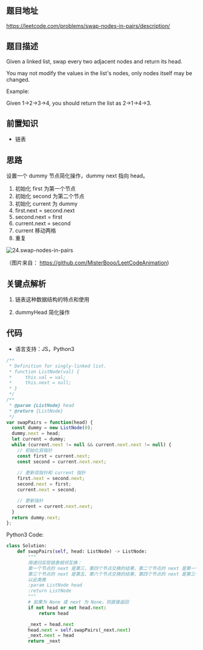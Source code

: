 ## 题目地址
https://leetcode.com/problems/swap-nodes-in-pairs/description/

## 题目描述
Given a linked list, swap every two adjacent nodes and return its head.

You may not modify the values in the list's nodes, only nodes itself may be changed.

 

Example:

Given 1->2->3->4, you should return the list as 2->1->4->3.

## 前置知识

- 链表

## 思路

设置一个 dummy 节点简化操作，dummy next 指向 head。  

1. 初始化 first 为第一个节点
2. 初始化 second 为第二个节点
3. 初始化 current 为 dummy
4. first.next = second.next
5. second.next = first
6. current.next = second
7. current 移动两格
8. 重复

![24.swap-nodes-in-pairs](../assets/24.swap-nodes-in-pairs.gif)

（图片来自： https://github.com/MisterBooo/LeetCodeAnimation)

## 关键点解析

1. 链表这种数据结构的特点和使用

2. dummyHead 简化操作

## 代码

* 语言支持：JS，Python3

```js
/**
 * Definition for singly-linked list.
 * function ListNode(val) {
 *     this.val = val;
 *     this.next = null;
 * }
 */
/**
 * @param {ListNode} head
 * @return {ListNode}
 */
var swapPairs = function(head) {
  const dummy = new ListNode(0);
  dummy.next = head;
  let current = dummy;
  while (current.next != null && current.next.next != null) {
    // 初始化双指针
    const first = current.next;
    const second = current.next.next;
    
    // 更新双指针和 current 指针
    first.next = second.next;
    second.next = first;
    current.next = second;

    // 更新指针
    current = current.next.next;
  }
  return dummy.next;
};

```
Python3 Code:
```python
class Solution:
    def swapPairs(self, head: ListNode) -> ListNode:
        """
        用递归实现链表相邻互换：
        第一个节点的 next 是第三、第四个节点交换的结果，第二个节点的 next 是第一个节点；
        第三个节点的 next 是第五、第六个节点交换的结果，第四个节点的 next 是第三个节点；
        以此类推
        :param ListNode head
        :return ListNode
        """
        # 如果为 None 或 next 为 None，则直接返回
        if not head or not head.next:
            return head

        _next = head.next
        head.next = self.swapPairs(_next.next)
        _next.next = head
        return _next
```
